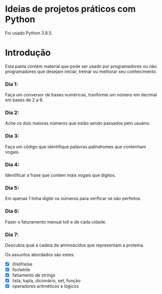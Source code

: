 # Ideias de projetos práticos com Python
Foi usado Python 3.8.5.

# Introdução

Esta pasta contém material que pode ser usado por programadores ou não programadores que desejam iniciar, treinar ou melhorar seu conhecimento.

### Dia 1:
Faça um conversor de bases numéricas, tranforme um número em decimal em bases de 2 a 9.

### Dia 2:
Ache os dois maiores números que estão sendo passados pelo usuário.

### Dia 3:
Faça um código que identifique palavras palindromes que contenham vogais.

### Dia 4:
Identificar a frase que contem mais vogais que dígitos.

### Dia 5:
Em apenas 1 linha digite os números para verificar se são perfeitos.

### Dia 6:
Fazer o faturamento mensal totl e de cada cidade.

### Dia 7:
Descubra qual a cadeia de aminoácidos que representam a proteína.


Os assuntos abordados são estes:

- [x] if/elif/else
- [x] for/while
- [x] fatiamento de strings
- [x] lista, tupla, dicionário, set, função
- [x] operadores aritméticos e lógicos

